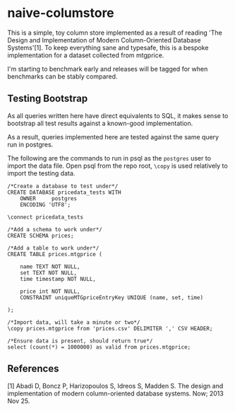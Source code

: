 # naive-columstore

This is a simple, toy column store implemented as a result of reading 'The Design and Implementation of Modern Column-Oriented Database Systems'[1]. To keep everything sane and typesafe, this is a bespoke implementation for a dataset collected from mtgprice.

I'm starting to benchmark early and releases will be tagged for when benchmarks can be stably compared.


## Testing Bootstrap

As all queries written here have direct equivalents to SQL, it makes sense to bootstrap all test results against a known-good implementation.

As a result, queries implemented here are tested against the same query run in postgres.

The following are the commands to run in psql as the `postgres` user to import the data file. Open psql from the repo root, `\copy` is used relatively to import the testing data.

	/*Create a database to test under*/
	CREATE DATABASE pricedata_tests WITH
		OWNER     postgres
		ENCODING 'UTF8';

	\connect pricedata_tests

	/*Add a schema to work under*/
	CREATE SCHEMA prices;

	/*Add a table to work under*/
	CREATE TABLE prices.mtgprice (

		name TEXT NOT NULL,
		set TEXT NOT NULL,
		time timestamp NOT NULL,

		price int NOT NULL,
		CONSTRAINT uniqueMTGpriceEntryKey UNIQUE (name, set, time)

	);

	/*Import data, will take a minute or two*/
	\copy prices.mtgprice from 'prices.csv' DELIMITER ',' CSV HEADER;

	/*Ensure data is present, should return true*/
	select (count(*) = 1000000) as valid from prices.mtgprice;

## References

[1] Abadi D, Boncz P, Harizopoulos S, Idreos S, Madden S. The design and implementation of modern column-oriented database systems. Now; 2013 Nov 25.